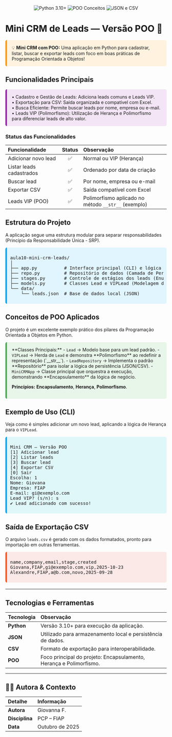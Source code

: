 <div align="center">
  <img src="https://img.shields.io/badge/Python-3.10+-blue?style=for-the-badge&logo=python" alt="Python 3.10+">
  <img src="https://img.shields.io/badge/POO-Conceitos_Sólidos-green?style=for-the-badge&logo=appveyor" alt="POO Conceitos">
  <img src="https://img.shields.io/badge/JSON_e_CSV-Persistência-orange?style=for-the-badge&logo=json" alt="JSON e CSV">
</div>

# Mini CRM de Leads — Versão POO 🐍

<div style="background-color:#fff3e0; padding:15px; border-left:5px solid #ff9800; border-radius:5px; margin-bottom: 20px;">
💡 <strong>Mini CRM com POO:</strong> Uma aplicação em Python para cadastrar, listar, buscar e exportar leads com foco em boas práticas de Programação Orientada a Objetos!
</div>

## Funcionalidades Principais

<div style="background-color:#f3e5f5; padding:15px; border-left:5px solid #9c27b0; border-radius:5px; margin-bottom: 20px;">
• Cadastro e Gestão de Leads: Adiciona leads comuns e Leads VIP.<br>
• Exportação para CSV: Saída organizada e compatível com Excel.<br>
• Busca Eficiente: Permite buscar leads por nome, empresa ou e-mail.<br>
• Leads VIP (Polimorfismo): Utilização de Herança e Polimorfismo para diferenciar leads de alto valor.
</div>

### Status das Funcionalidades

| Funcionalidade | Status | Observação |
| :--- | :---: | :--- |
| Adicionar novo lead | ✅ | Normal ou VIP (Herança) |
| Listar leads cadastrados | ✅ | Ordenado por data de criação |
| Buscar lead | ✅ | Por nome, empresa ou e-mail |
| Exportar CSV | ✅ | Saída compatível com Excel |
| Leads VIP (POO) | ✅ | Polimorfismo aplicado no método `__str__` (exemplo) |

## Estrutura do Projeto

A aplicação segue uma estrutura modular para separar responsabilidades (Princípio da Responsabilidade Única - SRP).

<div style="background-color:#e1f5fe; padding:10px; border-left:5px solid #03a9f4; border-radius:5px; margin-bottom: 20px;">
<pre>
aula10-mini-crm-leads/
│
├── app.py          # Interface principal (CLI) e lógica de fluxo
├── repo.py         # Repositório de dados (Camada de Persistência JSON/CSV)
├── stages.py       # Controle de estágios dos leads (Enum ou constantes)
├── models.py       # Classes Lead e VIPLead (Modelagem de Dados)
└── data/
    └── leads.json  # Base de dados local (JSON)
</pre>
</div>

## Conceitos de POO Aplicados

O projeto é um excelente exemplo prático dos pilares da Programação Orientada a Objetos em Python.

<div style="background-color:#e8f5e9; padding:15px; border-left:5px solid #4caf50; border-radius:5px; margin-bottom: 20px;">
**Classes Principais:**
- <code>Lead</code> → Modelo base para um lead padrão.
- <code>VIPLead</code> → Herda de <code>Lead</code> e demonstra **Polimorfismo** ao redefinir a representação (`__str__`).
- <code>LeadRepository</code> → Implementa o padrão **Repositório** para isolar a lógica de persistência (JSON/CSV).
- <code>MiniCRMApp</code> → Classe principal que orquestra a execução, demonstrando **Encapsulamento** da lógica de negócio.

**Princípios:** **Encapsulamento**, **Herança**, **Polimorfismo**.
</div>

## Exemplo de Uso (CLI)

Veja como é simples adicionar um novo lead, aplicando a lógica de Herança para o `VIPLead`.

<div style="background-color:#e0f7fa; padding:10px; border-left:5px solid #03a9f4; border-radius:5px; margin-bottom: 20px;">
<pre>
Mini CRM — Versão POO
[1] Adicionar lead
[2] Listar leads
[3] Buscar lead
[4] Exportar CSV
[0] Sair
Escolha: 1
Nome: Giovana
Empresa: FIAP
E-mail: gi@exemplo.com
Lead VIP? (s/n): s
✔ Lead adicionado com sucesso!
</pre>
</div>

## Saída de Exportação CSV

O arquivo `leads.csv` é gerado com os dados formatados, pronto para importação em outras ferramentas.

<div style="background-color:#fbe9e7; padding:10px; border-left:5px solid #ff5722; border-radius:5px; margin-bottom: 20px;">
<pre>
name,company,email,stage,created
Giovana,FIAP,gi@exemplo.com,vip,2025-10-23
Alexandre,FIAP,a@b.com,novo,2025-09-28
</pre>
</div>

---

## Tecnologias e Ferramentas

| Tecnologia | Observação |
| :--- | :--- |
| **Python** | Versão 3.10+ para execução da aplicação. |
| **JSON** | Utilizado para armazenamento local e persistência de dados. |
| **CSV** | Formato de exportação para interoperabilidade. |
| **POO** | Foco principal do projeto: Encapsulamento, Herança e Polimorfismo. |

---

## 🧑‍💻 Autora & Contexto

| Detalhe | Informação |
| :--- | :--- |
| **Autora** | Giovanna F. |
| **Disciplina** | PCP – FIAP |
| **Data** | Outubro de 2025 |

